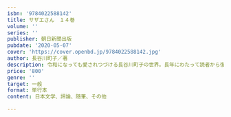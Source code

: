 ```yaml
---
isbn: '9784022588142'
title: サザエさん　１４巻
volume: ''
series: ''
publisher: 朝日新聞出版
pubdate: '2020-05-07'
cover: 'https://cover.openbd.jp/9784022588142.jpg'
author: 長谷川町子／著
description: 令和になっても愛されつづける長谷川町子の世界。長年にわたって読者から復刊を望む声が多かった、昭和21（1946）年から刊行さ
price: '800'
genre: ''
target: 一般
format: 単行本
content: 日本文学、評論、随筆、その他

---
```

